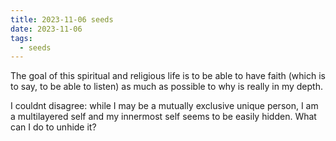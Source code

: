 ```yaml
---
title: 2023-11-06 seeds
date: 2023-11-06
tags:
  - seeds
---
```

The goal of this spiritual and religious life is to be able to have faith (which is to say, to be able to listen) as much as possible to why is really in my depth.

I couldnt disagree: while I may be a mutually exclusive unique person, I am a multilayered self and my innermost self seems to be easily hidden. What can I do to unhide it?